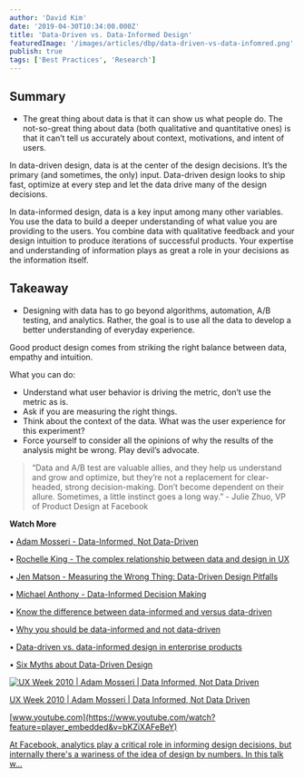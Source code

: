 ```yaml
---
author: 'David Kim'
date: '2019-04-30T10:34:00.000Z'
title: 'Data-Driven vs. Data-Informed Design'
featuredImage: '/images/articles/dbp/data-driven-vs-data-infomred.png'
publish: true
tags: ['Best Practices', 'Research']
---
```


## Summary

-   The great thing about data is that it can show us what people do. The not-so-great thing about data (both qualitative and quantitative ones) is that it can’t tell us accurately about context, motivations, and intent of users.

In data-driven design, data is at the center of the design decisions. It’s the primary (and sometimes, the only) input. Data-driven design looks to ship fast, optimize at every step and let the data drive many of the design decisions.

In data-informed design, data is a key input among many other variables. You use the data to build a deeper understanding of what value you are providing to the users. You combine data with qualitative feedback and your design intuition to produce iterations of successful products. Your expertise and understanding of information plays as great a role in your decisions as the information itself.

## Takeaway

-   Designing with data has to go beyond algorithms, automation, A/B testing, and analytics. Rather, the goal is to use all the data to develop a better understanding of everyday experience.

Good product design comes from striking the right balance between data, empathy and intuition.

What you can do:

-   Understand what user behavior is driving the metric, don’t use the metric as is.
-   Ask if you are measuring the right things.
-   Think about the context of the data. What was the user experience for this experiment?
-   Force yourself to consider all the opinions of why the results of the analysis might be wrong. Play devil’s advocate.

> “Data and A/B test are valuable allies, and they help us understand and grow and optimize, but they’re not a replacement for clear-headed, strong decision-making. Don’t become dependent on their allure. Sometimes, a little instinct goes a long way.” - Julie Zhuo, VP of Product Design at Facebook

**Watch More**

• [Adam Mosseri - Data-Informed, Not Data-Driven](https://www.youtube.com/watch?feature=player_embedded&v=bKZiXAFeBeY)

• [Rochelle King - The complex relationship between data and design in UX](https://www.youtube.com/watch?v=YTRIeWI0EGQ)

• [Jen Matson - Measuring the Wrong Thing: Data-Driven Design Pitfalls](https://vimeo.com/110174565)

• [Michael Anthony - Data-Informed Decision Making](https://www.youtube.com/watch?v=uK9DQTkN0l0)

• [Know the difference between data-informed and versus data-driven](https://andrewchen.co/know-the-difference-between-data-informed-and-versus-data-driven/)

• [Why you should be data-informed and not data-driven](https://hackernoon.com/why-you-should-be-data-informed-and-not-data-driven-76079d187989)

• [Data-driven vs. data-informed design in enterprise products](https://medium.com/designing-atlassian/data-driven-vs-data-informed-design-in-enterprise-products-538749b1b4eb)

• [Six Myths about Data-Driven Design](http://uxmag.com/articles/six-myths-about-data-driven-design)

[![UX Week 2010 | Adam Mosseri | Data Informed, Not Data Driven](https://i.ytimg.com/vi/bKZiXAFeBeY/hqdefault.jpg)](https://www.youtube.com/watch?feature=player_embedded&v=bKZiXAFeBeY)

[UX Week 2010 | Adam Mosseri | Data Informed, Not Data Driven](https://www.youtube.com/watch?feature=player_embedded&v=bKZiXAFeBeY)

[www.youtube.com](https://www.youtube.com/watch?feature=player_embedded&v=bKZiXAFeBeY)

[At Facebook, analytics play a critical role in informing design decisions, but internally there's a wariness of the idea of design by numbers. In this talk w...](https://www.youtube.com/watch?feature=player_embedded&v=bKZiXAFeBeY)
